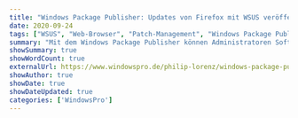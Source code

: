 ```yaml
---
title: "Windows Package Publisher: Updates von Firefox mit WSUS veröffentlichen"
date: 2020-09-24
tags: ["WSUS", "Web-Browser", "Patch-Management", "Windows Package Publisher", "Software-Updates"]
summary: "Mit dem Windows Package Publisher können Administratoren Software-Updates von Drittanbietern wie Firefox über WSUS verteilen. Dieser Artikel zeigt, wie man den WPP einrichtet und Updates veröffentlicht."
showSummary: true
showWordCount: true
externalUrl: https://www.windowspro.de/philip-lorenz/windows-package-publisher-updates-firefox-wsus-veroeffentlichen
showAuthor: true
showDate: true
showDateUpdated: true
categories: ['WindowsPro']
---
```

